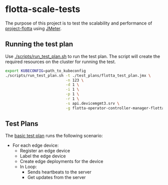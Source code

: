 # flotta-scale-tests
The purpose of this project is to test the scalability and performance of [project-flotta](https://github.com/project-flotta/flotta-operator) using [JMeter](https://jmeter.apache.org).

## Running the test plan
Use [./scripts/run_test_plan.sh](./scripts/run_test_plan.sh) to run the test plan.
The script will create the required resources on the cluster for running the test.

```bash
export KUBECONFIG=path_to_kubeconfig
./scripts/run_test_plan.sh -t ./test_plans/flotta_test_plan.jmx \
                           -n 123 \
                           -d 1 \
                           -i 1 \
                           -p 1 \
                           -r 1 \
                           -s api.devicemgmt3.srv \
                           -g flotta-operator-controller-manager-flotta.apps.devicemgmt3.srv
```

## Test Plans
The [basic test plan](./test_plans/flotta_test_plan.jmx) runs the following scenario:
* For each edge device:
  * Register an edge device
  * Label the edge device
  * Create edge deployments for the device
  * In Loop:
    * Sends heartbeats to the server
    * Get updates from the server
  